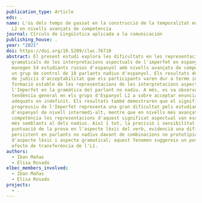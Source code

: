 ```yaml
---
publication_type: Article
eds: .
name: L'ús dels temps de passat en la construcció de la temporalitat en espanyol
  L2 en nivells avançats de competencia
journal: Círculo de Lingüística aplicada a la comunicación
publishing_house: .
year: "2021"
doi: https://doi.org/10.5209/clac.76710
abstract: El present estudi explora les dificultats en les representacions
  gramaticals de les interpretacions aspectuals de l'imperfet en espanyol que
  manegen 54 estudiants russos d'espanyol amb nivells avançats de competència i
  un grup de control de 18 parlants nadius d'espanyol. Els resultats de la prova
  de judicis d'acceptabilitat que els participants varen dur a terme indicà una
  formació estable de les representacions de les interpretacions aspectuals de
  l'Imperfet en la gramàtica del parlant no nadiu. A més, es va observar una
  tendència general en els grups d'Espanyol L2 a sobre acceptar enunciats no
  adequats en indefinit. Els resultats també demostraren que el significat
  progressiu de l'Imperfet representa una gran dificultat pels estudiants Russos
  d'espanyol de nivell intermedi-alt, mentre que en nivells més avançats de
  competència les representacions d'aquest significat aspectual van esdevenir
  més semblants al dels nadius. Així i tot, la precisió i sensibilitat de la
  puntuació de la prova en l'aspecte lèxic del verb, evidencià una dificultat
  persistent en parlants no nadius davant de combinacions no prototípiques
  d'aspecte lèxic i aspecte gramatical; aquest fenomen suggereix un possible
  efecte de transferència de l'L1.
authors:
  - Iban Mañas
  - Elisa Rosado
elbec_members_involved:
  - Iban Mañas
  - Elisa Rosado
projects:
  - .
---
```

